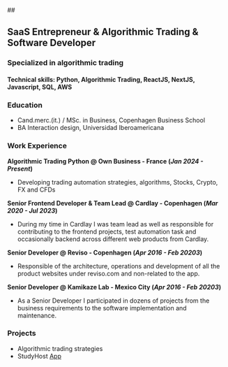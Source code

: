 
## 

## SaaS Entrepreneur & Algorithmic Trading & Software Developer 

### Specialized in algorithmic trading

#### Technical skills: Python, Algorithmic Trading, ReactJS, NextJS, Javascript, SQL, AWS 

### Education 
- Cand.merc.(it.) / MSc. in Business, Copenhagen Business School
- BA Interaction design, Universidad Iberoamericana

### Work Experience
**Algorithmic Trading Python @ Own Business - France (_Jan 2024 - Present_)**
- Developing trading automation strategies, algorithms, Stocks, Crypto, FX and CFDs

**Senior Frontend Developer & Team Lead @ Cardlay - Copenhagen (_Mar 2020 - Jul 2023_)**
- During my time in Cardlay I was team lead as well as responsible for contributing to the frontend projects, test automation task and occasionally backend across different web products from Cardlay.

**Senior Developer @ Reviso - Copenhagen (_Apr 2016 - Feb 20203_)**
- Responsible of the architecture, operations and development of all the product websites under reviso.com and non-related to the app. 

**Senior Developer @ Kamikaze Lab - Mexico City (_Apr 2016 - Feb 20203_)**
- As a Senior Developer I participated in dozens of projects from the business requirements to the software implementation and maintenance.

### Projects
- Algorithmic trading strategies
- StudyHost [App](https://www.studyhost.app)